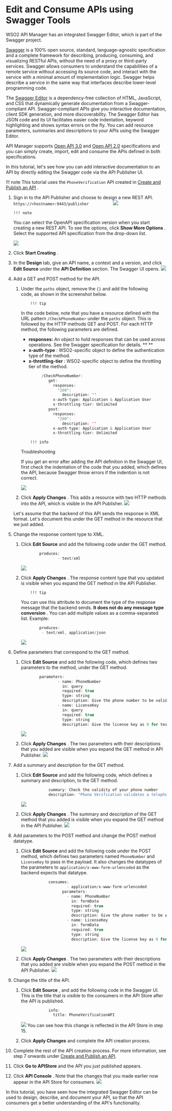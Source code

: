 # Edit and Consume APIs using Swagger Tools

WSO2 API Manager has an integrated Swagger Editor, which is part of the Swagger project.

[Swagger](http://swagger.io/) is a 100% open source, standard, language-agnostic specification and a complete framework for describing, producing, consuming, and visualizing RESTful APIs, without the need of a proxy or third-party services. Swagger allows consumers to understand the capabilities of a remote service without accessing its source code, and interact with the service with a minimal amount of implementation logic. Swagger helps describe a service in the same way that interfaces describe lower-level programming code.

The [Swagger Editor](https://github.com/swagger-api/swagger-editor) is a dependency-free collection of HTML, JavaScript, and CSS that dynamically generate documentation from a Swagger-compliant API. Swagger-compliant APIs give you interactive documentation, client SDK generation, and more discoverability. The Swagger Editor has JSON code and its UI facilitates easier code indentation, keyword highlighting and shows syntax errors on the fly. You can add resource parameters, summaries and descriptions to your APIs using the Swagger Editor.

API Manager supports [Open API 3.0](https://github.com/OAI/OpenAPI-Specification/blob/master/versions/3.0.0.md) and [Open API 2.0](https://github.com/OAI/OpenAPI-Specification/blob/master/versions/2.0.md) specifications and you can simply create, import, edit and consume the APIs defined in both specifications.

In this tutorial, let's see how you can add interactive documentation to an API by directly editing the Swagger code via the API Publisher UI.

!!! note
This tutorial uses the `PhoneVerification` API created in [Create and Publish an API](_Create_and_Publish_an_API_) .


1.  Sign in to the API Publisher and choose to design a new REST API.
`https://<hostname>:9443/publisher          `
    ![]({{base_path}}/assets/attachments/103328505/103328458.png)

        !!! note
    You can select the OpenAPI specification version when you start creating a new REST API. To see the options, click **Show More Options** . Select the supported API specification from the drop-down list.

    ![]({{base_path}}/assets/attachments/103328505/103328459.png)


2.  Click **Start Creating** .
3.  In the **Design** tab, give an API name, a context and a version, and click **Edit Source** under the **API Definition** section.
    The Swagger UI opens.
    ![]({{base_path}}/assets/attachments/103328505/103328460.png)
4.  Add a GET and POST method for the API.

    1.  Under the `paths` object, remove the `{}` and add the following code, as shown in the screenshot below.

                !!! tip
        In the code below, note that you have a resource defined with the URL pattern `/CheckPhoneNumber` under the `paths` object. This is followed by the HTTP methods GET and POST. For each HTTP method, the following parameters are defined.

        -   **responses:** An object to hold responses that can be used across operations. See the Swagger specification for details. **
            **
        -   **x-auth-type** : WSO2-specific object to define the authentication type of the method.
        -   **x-throttling-tier** : WSO2-specific object to define the throttling tier of the method.


        ``` java
                 /CheckPhoneNumber:
                    get:
                      responses:
                        '200':
                          description: ''
                      x-auth-type: Application & Application User
                      x-throttling-tier: Unlimited
                    post:
                      responses:
                        '200':
                          description: ''
                      x-auth-type: Application & Application User
                      x-throttling-tier: Unlimited  
        ```

                !!! info
        Troubleshooting

        If you get an error after adding the API definition in the Swagger UI, first check the indentation of the code that you added, which defines the API, because Swagger throw errors if the indention is not correct.


        ![]({{base_path}}/assets/attachments/103328505/103328461.png)

    2.  Click **Apply Changes** .
        This adds a resource with two HTTP methods into the API, which is visible in the API Publisher.
        ![]({{base_path}}/assets/attachments/103328505/103328462.png)

    Let's assume that the backend of this API sends the response in XML format. Let's document this under the GET method in the resource that we just added.

5.  Change the response content type to XML.

    1.  Click **Edit Source** and add the following code under the GET method.

        ``` java
                produces:
                        - text/xml
        ```

        ![]({{base_path}}/assets/attachments/103328505/103328478.png)

    2.  Click **Apply Changes** .
        The response content type that you updated is visible when you expand the GET method in the API Publisher.

                !!! tip
        You can use this attribute to document the type of the response message that the backend sends. **It does not do any message type conversion** . You can add multiple values as a comma-separated list.
        Example:

        ``` java
                produces:
                 - text/xml, application/json
        ```


        ![]({{base_path}}/assets/attachments/103328505/103328463.png)

6.  Define parameters that correspond to the GET method.

    1.  Click **Edit Source** and add the following code, which defines two parameters to the method, under the GET method.

        ``` java
                parameters:
                        - name: PhoneNumber
                          in: query
                          required: true
                          type: string
                          description: Give the phone number to be validated
                        - name: LicenseKey
                          in: query
                          required: true
                          type: string
                          description: Give the license key as 0 for testing purpose
        ```

        ![]({{base_path}}/assets/attachments/103328505/103328476.png)

    2.  Click **Apply Changes** .
        The two parameters with their descriptions that you added are visible when you expand the GET method in API Publisher.
        ![]({{base_path}}/assets/attachments/103328505/103328464.png)

7.  Add a summary and description for the GET method.

    1.  Click **Edit Source** and add the following code, which defines a summary and description, to the GET method.

        ``` java
                    summary: Check the validity of your phone number
                    description: "Phone Verification validates a telephone number and returns carrier information, location routing etc."
        ```

        ![]({{base_path}}/assets/attachments/103328505/103328474.png)

    2.  Click **Apply Changes** .
        The summary and description of the GET method that you added is visible when you expand the GET method in the API Publisher.
        ![]({{base_path}}/assets/attachments/103328505/103328465.png)

8.  Add parameters to the POST method and change the POST method datatype.

    1.  Click **Edit Source** and add the following code under the POST method, which defines two parameters named `PhoneNumber` and `LicenseKey` to pass in the payload. It also changes the datatypes of the parameters to `application/x-www-form-urlencoded` as the backend expects that datatype.

        ``` java
                    consumes:
                            - application/x-www-form-urlencoded
                          parameters:
                            - name: PhoneNumber
                              in: formData
                              required: true
                              type: string
                              description: Give the phone number to be validated
                            - name: LicenseKey
                              in: formData
                              required: true
                              type: string
                              description: Give the license key as 0 for testing purpose
        ```

        ![]({{base_path}}/assets/attachments/103328505/103328472.png)

    2.  Click **Apply Changes** .
        The two parameters with their descriptions that you added are visible when you expand the POST method in the API Publisher.
        ![]({{base_path}}/assets/attachments/103328505/103328466.png)

9.  Change the title of the API.

    1.  Click **Edit Source** , and add the following code in the Swagger UI.
        This is the title that is visible to the consumers in the API Store after the API is published.

        ``` java
                    info:
                      title: PhoneVerificationAPI
        ```

        ![]({{base_path}}/assets/attachments/103328505/103328467.png)
        You can see how this change is reflected in the API Store in step 15.

    2.  Click **Apply Changes** and complete the API creation process.

10. Complete the rest of the API creation process.
    For more information, see step 7 onwards under [Create and Publish an API](../../../Learn/Tutorials/create-and-publish-an-api/).

11. Click **Go to APIStore** and the API you just published appears.
12. Click **API Console** .
    Note that the changes that you made earlier now appear in the API Store for consumers.
    ![]({{base_path}}/assets/attachments/103328505/103328468.png)

In this tutorial, you have seen how the integrated Swagger Editor can be used to design, describe, and document your API, so that the API consumers get a better understanding of the API's functionality.


